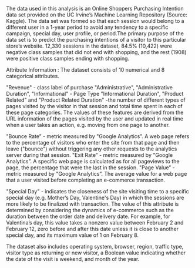 The data used in this analysis is an Online Shoppers Purchasing Intention data set provided on the UC Irvine’s Machine Learning Repository (Source: Kaggle). The data set was formed so that each session would belong to a different user in a 1-year period to avoid any tendency to a specific campaign, special day, user profile, or period.The primary purpose of the data set is to predict the purchasing intentions of a visitor to this particular store’s website.
12,330 sessions in the dataset, 84.5% (10,422) were negative class samples that did not end with shopping, and the rest (1908) were positive class samples ending with shopping.

Attribute Information :
The dataset consists of 10 numerical and 8 categorical attributes. 

"Revenue" - class label of purchase
"Administrative", "Administrative Duration", "Informational" - Page Type
"Informational Duration", "Product Related" and "Product Related Duration" -the number of different types of pages visited by the visitor in that session and total time spent in each of these page categories. The values of these features are derived from the URL information of the pages visited by the user and updated in real time when a user takes an action, e.g. moving from one page to another. 

"Bounce Rate” - metric measured by "Google Analytics”. A web page refers to the percentage of visitors who enter the site from that page and then leave ("bounce") without triggering any other requests to the analytics server during that session.
"Exit Rate” - metric measured by "Google Analytics”. A specific web page is calculated as for all pageviews to the page, the percentage that were the last in the session.
"Page Value” - metric measured by "Google Analytics”. The average value for a web page that a user visited before completing an e-commerce transaction. 

"Special Day" - indicates the closeness of the site visiting time to a specific special day (e.g. Mother’s Day, Valentine's Day) in which the sessions are more likely to be finalized with transaction. The value of this attribute is determined by considering the dynamics of e-commerce such as the duration between the order date and delivery date. For example, for Valentina’s day, this value takes a nonzero value between February 2 and February 12, zero before and after this date unless it is close to another special day, and its maximum value of 1 on February 8. 

The dataset also includes operating system, browser, region, traffic type, visitor type as returning or new visitor, a Boolean value indicating whether the date of the visit is weekend, and month of the year.
